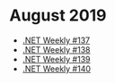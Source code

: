 # August 2019

- [.NET Weekly #137](number-137.md)
- [.NET Weekly #138](number-138.md)
- [.NET Weekly #139](number-139.md)
- [.NET Weekly #140](number-140.md)
